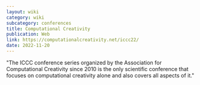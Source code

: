 ```yaml
---
layout: wiki
category: wiki
subcategory: conferences
title: Computational Creativity
publication: Web
link: https://computationalcreativity.net/iccc22/
date: 2022-11-20
---
```


"The ICCC conference series organized by the Association for Computational Creativity since 2010 is the only scientific conference that focuses on computational creativity alone and also covers all aspects of it."
